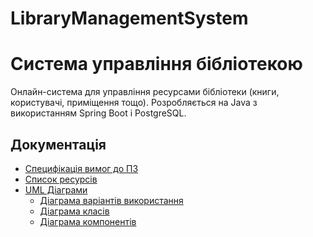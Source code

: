 # LibraryManagementSystem
# Система управління бібліотекою
Онлайн-система для управління ресурсами бібліотеки (книги, користувачі, приміщення тощо).
Розробляється на Java з використанням Spring Boot і PostgreSQL.
## Документація
- [Специфікація вимог до ПЗ](docs/SRS.md)
- [Список ресурсів](docs/resources.md)
- [UML Діаграми](docs/diagrams/)
  - [Діаграма варіантів використання](docs/diagrams/use_case_diagram.png)
  - [Діаграма класів](docs/diagrams/class_diagram.png)
  - [Діаграма компонентів](docs/diagrams/component_diagram.png)